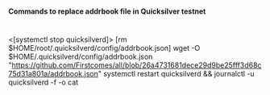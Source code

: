 #
**Commands to replace addrbook file in Quicksilver testnet**
#

<[systemctl stop quicksilverd]>
[rm $HOME/root/.quicksilverd/config/addrbook.json]
wget -O $HOME/.quicksilverd/config/addrbook.json "https://github.com/Firstcomes/all/blob/26a4731681dece29d9be25fff3d68c75d31a801a/addrbook.json"
systemctl restart quicksilverd && journalctl -u quicksilverd -f -o cat
